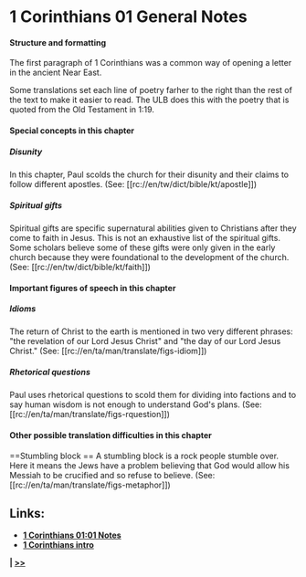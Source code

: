 # 1 Corinthians 01 General Notes #

#### Structure and formatting ####

The first paragraph of 1 Corinthians was a common way of opening a letter in the ancient Near East. 

Some translations set each line of poetry farher to the right than the rest of the text to make it easier to read. The ULB does this with the poetry that is quoted from the Old Testament in 1:19.

#### Special concepts in this chapter ####

##### Disunity #####
In this chapter, Paul scolds the church for their disunity and their claims to follow different apostles. (See: [[rc://en/tw/dict/bible/kt/apostle]]) 

##### Spiritual gifts #####
Spiritual gifts are specific supernatural abilities given to Christians after they come to faith in Jesus. This is not an exhaustive list of the spiritual gifts. Some scholars believe some of these gifts were only given in the early church because they were foundational to the development of the church. (See: [[rc://en/tw/dict/bible/kt/faith]])

#### Important figures of speech in this chapter ####

##### Idioms #####

The return of Christ to the earth is mentioned in two very different phrases: "the revelation of our Lord Jesus Christ" and "the day of our Lord Jesus Christ." (See: [[rc://en/ta/man/translate/figs-idiom]])

##### Rhetorical questions #####
Paul uses rhetorical questions to scold them for dividing into factions and to say human wisdom is not enough to understand God's plans. (See: [[rc://en/ta/man/translate/figs-rquestion]])

#### Other possible translation difficulties in this chapter ####

==Stumbling block ==
A stumbling block is a rock people stumble over. Here it means the Jews have a problem believing that God would allow his Messiah to be crucified and so refuse to believe. (See: [[rc://en/ta/man/translate/figs-metaphor]])

## Links: ##

* __[1 Corinthians 01:01 Notes](./01.md)__
* __[1 Corinthians intro](../front/intro.md)__

__| [>>](../02/intro.md)__
